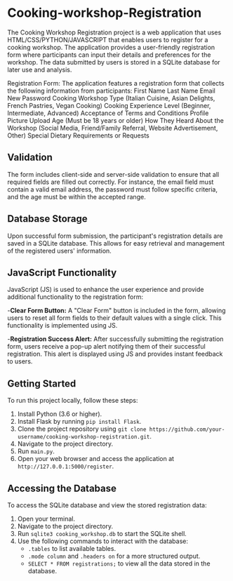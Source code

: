 # Cooking-workshop-Registration
The Cooking Workshop Registration project is a web application that uses HTML/CSS/PYTHON/JAVASCRIPT that enables users to register for a cooking workshop. The application provides a user-friendly registration form where participants can input their details and preferences for the workshop. The data submitted by users is stored in a SQLite database for later use and analysis.

Registration Form: The application features a registration form that collects the following information from participants:
        First Name
        Last Name
        Email
        New Password
        Cooking Workshop Type (Italian Cuisine, Asian Delights, French Pastries, Vegan Cooking)
        Cooking Experience Level (Beginner, Intermediate, Advanced)
        Acceptance of Terms and Conditions
        Profile Picture Upload
        Age (Must be 18 years or older)
        How They Heard About the Workshop (Social Media, Friend/Family Referral, Website Advertisement, Other)
        Special Dietary Requirements or Requests

## Validation
The form includes client-side and server-side validation to ensure that all required fields are filled out correctly. For instance, the email field must contain a valid email address, the password must follow specific criteria, and the age must be within the accepted range.

## Database Storage
Upon successful form submission, the participant's registration details are saved in a SQLite database. This allows for easy retrieval and management of the registered users' information.

## JavaScript Functionality
JavaScript (JS) is used to enhance the user experience and provide additional functionality to the registration form:

-**Clear Form Button:** A "Clear Form" button is included in the form, allowing users to reset all form fields to their default values with a single click. This functionality is implemented using JS.

-**Registration Success Alert:** After successfully submitting the registration form, users receive a pop-up alert notifying them of their successful registration. This alert is displayed using JS and provides instant feedback to users.

## Getting Started
To run this project locally, follow these steps:
1. Install Python (3.6 or higher).
2. Install Flask by running `pip install Flask`.
3. Clone the project repository using `git clone https://github.com/your-username/cooking-workshop-registration.git`.
4. Navigate to the project directory.
5. Run `main.py`.
6. Open your web browser and access the application at `http://127.0.0.1:5000/register`.

## Accessing the Database
To access the SQLite database and view the stored registration data:
1. Open your terminal.
2. Navigate to the project directory.
3. Run `sqlite3 cooking_workshop.db` to start the SQLite shell.
4. Use the following commands to interact with the database:
   - `.tables` to list available tables.
   - `.mode column` and `.headers on` for a more structured output.
   - `SELECT * FROM registrations;` to view all the data stored in the database.




